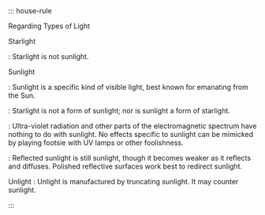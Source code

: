<div class="ecr ecr-wrapper ecr-markeddown">
::: house-rule

Regarding Types of Light

Starlight

: Starlight is not sunlight.

Sunlight

: Sunlight is a specific kind of visible light, best known for emanating from the Sun. 

: Starlight is not a form of sunlight; nor is sunlight a form of starlight.

: Ultra-violet radiation and other parts of the electromagnetic spectrum have nothing to do with sunlight. No effects specific to sunlight can be mimicked by playing footsie with UV lamps or other foolishness.

: Reflected sunlight is still sunlight, though it becomes weaker as it reflects and diffuses. Polished reflective surfaces work best to redirect sunlight.

Unlight
: Unlight is manufactured by truncating sunlight. It may counter sunlight.

:::
</div>